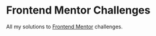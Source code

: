 # Frontend Mentor Challenges
All my solutions to [Frontend Mentor](https://www.frontendmentor.io) challenges.
